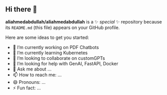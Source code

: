 ## Hi there 👋

**aliahmedabdullah/aliahmedabdullah** is a ✨ _special_ ✨ repository because its `README.md` (this file) appears on your GitHub profile.

Here are some ideas to get you started:

- 🔭 I’m currently working on PDF Chatbots
- 🌱 I’m currently learning Kubernetes
- 👯 I’m looking to collaborate on customGPTs
- 🤔 I’m looking for help with GenAI, FastAPI, Docker
- 💬 Ask me about ...
- 📫 How to reach me: ...
- 😄 Pronouns: ...
- ⚡ Fun fact: ...

